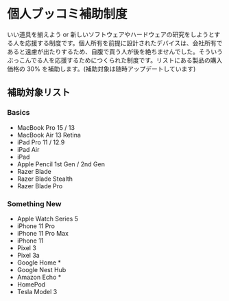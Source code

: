 # 個人ブッコミ補助制度

いい道具を揃えよう or 新しいソフトウェアやハードウェアの研究をしようとする人を応援する制度です。個人所有を前提に設計されたデバイスは、会社所有であると遠慮が出たりするため、自腹で買う人が後を絶ちませんでした。そういうぶっこんでる人を応援するためにつくられた制度です。リストにある製品の購入価格の 30% を補助します。(補助対象は随時アップデートしています)

## 補助対象リスト

### Basics

* MacBook Pro 15 / 13
* MacBook Air 13 Retina
* iPad Pro 11 / 12.9
* iPad Air
* iPad
* Apple Pencil 1st Gen / 2nd Gen
* Razer Blade
* Razer Blade Stealth
* Razer Blade Pro

### Something New
* Apple Watch Series 5
* iPhone 11 Pro
* iPhone 11 Pro Max
* iPhone 11
* Pixel 3
* Pixel 3a
* Google Home *
* Google Nest Hub
* Amazon Echo *
* HomePod
* Tesla Model 3
